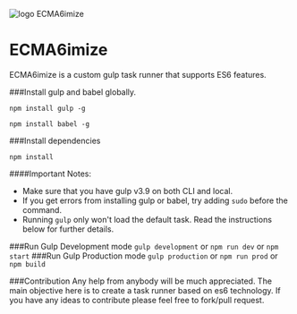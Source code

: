 ![logo ECMA6imize](https://therealedsheenan.com/therealedsheenan/ECMA6imize/master/ecma6.png)
# ECMA6imize
ECMA6imize is a custom gulp task runner that supports ES6 features.

###Install gulp and babel globally.
```
npm install gulp -g
```
```
npm install babel -g
```
###Install dependencies
```
npm install
```

####Important Notes:
- Make sure that you have gulp v3.9 on both CLI and local.
- If you get errors from installing gulp or babel, try adding `sudo` before the command.
- Running `gulp` only won't load the default task. Read the instructions below for further details.

###Run Gulp Development mode
`gulp development` or `npm run dev` or `npm start`
###Run Gulp Production mode
`gulp production` or `npm run prod` or `npm build`

###Contribution
Any help from anybody will be much appreciated. The main objective here is to create a task runner based on es6 technology. If you have any ideas to contribute please feel free to fork/pull request.
